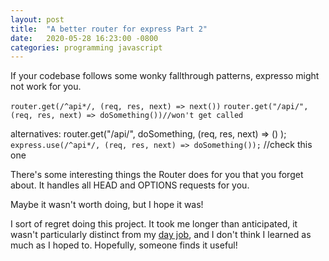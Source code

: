 ```yaml
---
layout: post
title:  "A better router for express Part 2"
date:   2020-05-28 16:23:00 -0800
categories: programming javascript
---
```


If your codebase follows some wonky fallthrough patterns, expresso might not work for you.

`router.get(/^api*/, (req, res, next) => next())`
`router.get("/api/", (req, res, next) => doSomething())//won't get called`

alternatives:
router.get("/api/", doSomething, (req, res, next) => () );
`express.use(/^api*/, (req, res, next) => doSomething());` //check this one

There's some interesting things the Router does for you that you forget about. It handles all HEAD and OPTIONS requests for you.

Maybe it wasn't worth doing, but I hope it was!


I sort of regret doing this project. It took me longer than anticipated, it wasn't particularly distinct from my [day job](https://mapbox.com), and I don't think I learned as much as I hoped to. Hopefully, someone finds it useful!